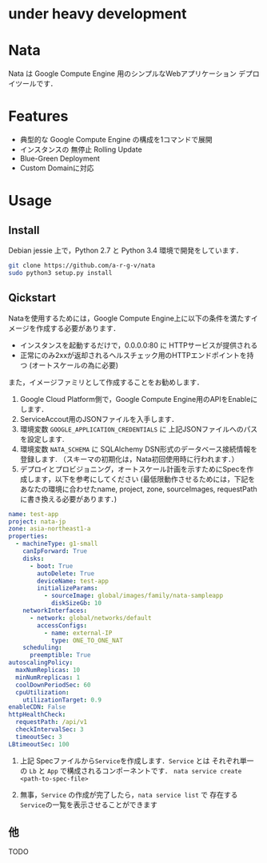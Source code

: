 # under heavy development

Nata
===
Nata は Google Compute Engine 用のシンプルなWebアプリケーション デプロイツールです．


# Features
- 典型的な Google Compute Engine の構成を1コマンドで展開
- インスタンスの 無停止 Rolling Update
- Blue-Green Deployment
- Custom Domainに対応

# Usage

## Install

Debian jessie 上で，Python 2.7 と Python 3.4 環境で開発をしています．

```bash
git clone https://github.com/a-r-g-v/nata
sudo python3 setup.py install
```

## Qickstart

Nataを使用するためには，Google Compute Engine上に以下の条件を満たすイメージを作成する必要があります．

- インスタンスを起動するだけで，0.0.0.0:80 に HTTPサービスが提供される
- 正常にのみ2xxが返却されるヘルスチェック用のHTTPエンドポイントを持つ (オートスケールの為に必要)

また，イメージファミリとして作成することをお勧めします．

1. Google Cloud Platform側で，Google Compute Engine用のAPIをEnableにします．
1. ServiceAccout用のJSONファイルを入手します．
1. 環境変数 `GOOGLE_APPLICATION_CREDENTIALS` に 上記JSONファイルへのパスを設定します.
1. 環境変数 `NATA_SCHEMA` に SQLAlchemy DSN形式のデータベース接続情報を登録します. （スキーマの初期化は，Nata初回使用時に行われます．）
1. デプロイとプロビジョニング，オートスケール計画を示すためにSpecを作成します，以下を参考にしてください
  (最低限動作させるためには，下記をあなたの環境に合わせたname, project, zone, sourceImages, requestPathに書き換える必要があります．)

```yaml
name: test-app
project: nata-jp
zone: asia-northeast1-a
properties:
  - machineType: g1-small
    canIpForward: True
    disks: 
      - boot: True
        autoDelete: True
        deviceName: test-app
        initializeParams:
          - sourceImage: global/images/family/nata-sampleapp
            diskSizeGb: 10
    networkInterfaces:
      - network: global/networks/default
        accessConfigs:
          - name: external-IP
            type: ONE_TO_ONE_NAT
    scheduling:
      preemptible: True
autoscalingPolicy:
  maxNumReplicas: 10
  minNumRreplicas: 1
  coolDownPeriodSec: 60
  cpuUtilization:
    utilizationTarget: 0.9
enableCDN: False
httpHealthCheck:
  requestPath: /api/v1
  checkIntervalSec: 3
  timeoutSec: 3
LBtimeoutSec: 100
```

1. 上記 Specファイルから`Service`を作成します．`Service` とは それぞれ単一の `Lb` と `App` で構成されるコンポーネントです．
  `nata service create <path-to-spec-file>`

1. 無事，`Service` の作成が完了したら，`nata service list` で 存在する`Service`の一覧を表示させることができます

## 他
TODO
